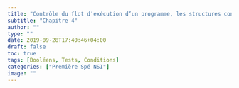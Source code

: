 ```yaml
---
title: "Contrôle du flot d’exécution d’un programme, les structures conditionnelles"
subtitle: "Chapitre 4"
author: ""
type: ""
date: 2019-09-28T17:40:46+04:00
draft: false
toc: true
tags: [Booléens, Tests, Conditions]
categories: ["Première Spé NSI"]
image: ""
---
```

